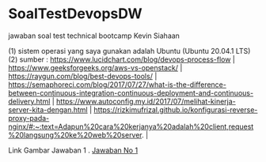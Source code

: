 # SoalTestDevopsDW
jawaban soal test technical bootcamp Kevin Siahaan

(1) sistem operasi yang saya gunakan adalah Ubuntu (Ubuntu 20.04.1 LTS)
(2) sumber : https://www.lucidchart.com/blog/devops-process-flow | https://www.geeksforgeeks.org/aws-vs-openstack/ | https://raygun.com/blog/best-devops-tools/ | https://semaphoreci.com/blog/2017/07/27/what-is-the-difference-between-continuous-integration-continuous-deployment-and-continuous-delivery.html | https://www.autoconfig.my.id/2017/07/melihat-kinerja-server-kita-dengan.html | https://rizkimufrizal.github.io/konfigurasi-reverse-proxy-pada-nginx/#:~:text=Adapun%20cara%20kerjanya%20adalah%20client,request%20langsung%20ke%20web%20server. | 

Link Gambar Jawaban 
1 . <a href="https://github.com/Kevinsiahaan/SoalTestDevopsDW/blob/main/01.png">Jawaban No 1</a>
